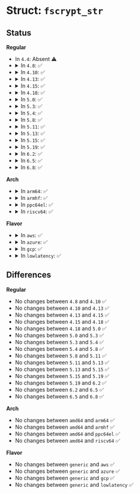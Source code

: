 # Struct: <code>fscrypt_str</code>

## Status
<b>Regular</b>
<ul>
<li>
In <code>4.4</code>: Absent ⚠️
</li>
<li>
<details>
<summary>In <code>4.8</code>: ✅</summary>

```c
struct fscrypt_str {
    unsigned char *name;
    u32 len;
};
```
</details>
</li>
<li>
<details>
<summary>In <code>4.10</code>: ✅</summary>

```c
struct fscrypt_str {
    unsigned char *name;
    u32 len;
};
```
</details>
</li>
<li>
<details>
<summary>In <code>4.13</code>: ✅</summary>

```c
struct fscrypt_str {
    unsigned char *name;
    u32 len;
};
```
</details>
</li>
<li>
<details>
<summary>In <code>4.15</code>: ✅</summary>

```c
struct fscrypt_str {
    unsigned char *name;
    u32 len;
};
```
</details>
</li>
<li>
<details>
<summary>In <code>4.18</code>: ✅</summary>

```c
struct fscrypt_str {
    unsigned char *name;
    u32 len;
};
```
</details>
</li>
<li>
<details>
<summary>In <code>5.0</code>: ✅</summary>

```c
struct fscrypt_str {
    unsigned char *name;
    u32 len;
};
```
</details>
</li>
<li>
<details>
<summary>In <code>5.3</code>: ✅</summary>

```c
struct fscrypt_str {
    unsigned char *name;
    u32 len;
};
```
</details>
</li>
<li>
<details>
<summary>In <code>5.4</code>: ✅</summary>

```c
struct fscrypt_str {
    unsigned char *name;
    u32 len;
};
```
</details>
</li>
<li>
<details>
<summary>In <code>5.8</code>: ✅</summary>

```c
struct fscrypt_str {
    unsigned char *name;
    u32 len;
};
```
</details>
</li>
<li>
<details>
<summary>In <code>5.11</code>: ✅</summary>

```c
struct fscrypt_str {
    unsigned char *name;
    u32 len;
};
```
</details>
</li>
<li>
<details>
<summary>In <code>5.13</code>: ✅</summary>

```c
struct fscrypt_str {
    unsigned char *name;
    u32 len;
};
```
</details>
</li>
<li>
<details>
<summary>In <code>5.15</code>: ✅</summary>

```c
struct fscrypt_str {
    unsigned char *name;
    u32 len;
};
```
</details>
</li>
<li>
<details>
<summary>In <code>5.19</code>: ✅</summary>

```c
struct fscrypt_str {
    unsigned char *name;
    u32 len;
};
```
</details>
</li>
<li>
<details>
<summary>In <code>6.2</code>: ✅</summary>

```c
struct fscrypt_str {
    unsigned char *name;
    u32 len;
};
```
</details>
</li>
<li>
<details>
<summary>In <code>6.5</code>: ✅</summary>

```c
struct fscrypt_str {
    unsigned char *name;
    u32 len;
};
```
</details>
</li>
<li>
<details>
<summary>In <code>6.8</code>: ✅</summary>

```c
struct fscrypt_str {
    unsigned char *name;
    u32 len;
};
```
</details>
</li>
</ul>
<b>Arch</b>
<ul>
<li>
<details>
<summary>In <code>arm64</code>: ✅</summary>

```c
struct fscrypt_str {
    unsigned char *name;
    u32 len;
};
```
</details>
</li>
<li>
<details>
<summary>In <code>armhf</code>: ✅</summary>

```c
struct fscrypt_str {
    unsigned char *name;
    u32 len;
};
```
</details>
</li>
<li>
<details>
<summary>In <code>ppc64el</code>: ✅</summary>

```c
struct fscrypt_str {
    unsigned char *name;
    u32 len;
};
```
</details>
</li>
<li>
<details>
<summary>In <code>riscv64</code>: ✅</summary>

```c
struct fscrypt_str {
    unsigned char *name;
    u32 len;
};
```
</details>
</li>
</ul>
<b>Flavor</b>
<ul>
<li>
<details>
<summary>In <code>aws</code>: ✅</summary>

```c
struct fscrypt_str {
    unsigned char *name;
    u32 len;
};
```
</details>
</li>
<li>
<details>
<summary>In <code>azure</code>: ✅</summary>

```c
struct fscrypt_str {
    unsigned char *name;
    u32 len;
};
```
</details>
</li>
<li>
<details>
<summary>In <code>gcp</code>: ✅</summary>

```c
struct fscrypt_str {
    unsigned char *name;
    u32 len;
};
```
</details>
</li>
<li>
<details>
<summary>In <code>lowlatency</code>: ✅</summary>

```c
struct fscrypt_str {
    unsigned char *name;
    u32 len;
};
```
</details>
</li>
</ul>

## Differences
<b>Regular</b>
<ul>
<li>
No changes between <code>4.8</code> and <code>4.10</code> ✅
</li>
<li>
No changes between <code>4.10</code> and <code>4.13</code> ✅
</li>
<li>
No changes between <code>4.13</code> and <code>4.15</code> ✅
</li>
<li>
No changes between <code>4.15</code> and <code>4.18</code> ✅
</li>
<li>
No changes between <code>4.18</code> and <code>5.0</code> ✅
</li>
<li>
No changes between <code>5.0</code> and <code>5.3</code> ✅
</li>
<li>
No changes between <code>5.3</code> and <code>5.4</code> ✅
</li>
<li>
No changes between <code>5.4</code> and <code>5.8</code> ✅
</li>
<li>
No changes between <code>5.8</code> and <code>5.11</code> ✅
</li>
<li>
No changes between <code>5.11</code> and <code>5.13</code> ✅
</li>
<li>
No changes between <code>5.13</code> and <code>5.15</code> ✅
</li>
<li>
No changes between <code>5.15</code> and <code>5.19</code> ✅
</li>
<li>
No changes between <code>5.19</code> and <code>6.2</code> ✅
</li>
<li>
No changes between <code>6.2</code> and <code>6.5</code> ✅
</li>
<li>
No changes between <code>6.5</code> and <code>6.8</code> ✅
</li>
</ul>
<b>Arch</b>
<ul>
<li>
No changes between <code>amd64</code> and <code>arm64</code> ✅
</li>
<li>
No changes between <code>amd64</code> and <code>armhf</code> ✅
</li>
<li>
No changes between <code>amd64</code> and <code>ppc64el</code> ✅
</li>
<li>
No changes between <code>amd64</code> and <code>riscv64</code> ✅
</li>
</ul>
<b>Flavor</b>
<ul>
<li>
No changes between <code>generic</code> and <code>aws</code> ✅
</li>
<li>
No changes between <code>generic</code> and <code>azure</code> ✅
</li>
<li>
No changes between <code>generic</code> and <code>gcp</code> ✅
</li>
<li>
No changes between <code>generic</code> and <code>lowlatency</code> ✅
</li>
</ul>
